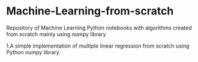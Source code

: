 # Machine-Learning-from-scratch
Repository of Machine Learning Python notebooks with algorithms created from scratch mainly using numpy library

1.A simple implementation of multiple linear regression from scratch using Python numpy library.
